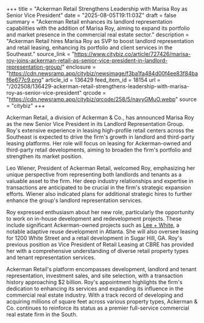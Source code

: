 +++
title = "Ackerman Retail Strengthens Leadership with Marisa Roy as Senior Vice President"
date = "2025-08-05T19:11:03Z"
draft = false
summary = "Ackerman Retail enhances its landlord representation capabilities with the addition of Marisa Roy, aiming to expand its portfolio and market presence in the commercial real estate sector."
description = "Ackerman Retail hires Marisa Roy as SVP to boost landlord representation and retail leasing, enhancing its portfolio and client services in the Southeast."
source_link = "https://www.citybiz.co/article/727426/marisa-roy-joins-ackerman-retail-as-senior-vice-president-in-landlord-representation-group/"
enclosure = "https://cdn.newsramp.app/citybiz/newsimage/f3ba1fa484d00f4ee83f84baf6e677c9.png"
article_id = 136429
feed_item_id = 18154
url = "/202508/136429-ackerman-retail-strengthens-leadership-with-marisa-roy-as-senior-vice-president"
qrcode = "https://cdn.newsramp.app/citybiz/qrcode/258/5/navyGMuO.webp"
source = "citybiz"
+++

<p>Ackerman Retail, a division of Ackerman &amp; Co., has announced Marisa Roy as the new Senior Vice President in its Landlord Representation Group. Roy's extensive experience in leasing high-profile retail centers across the Southeast is expected to drive the firm's growth in landlord and third-party leasing platforms. Her role will focus on leasing for Ackerman-owned and third-party retail developments, aiming to broaden the firm's portfolio and strengthen its market position.</p><p>Leo Wiener, President of Ackerman Retail, welcomed Roy, emphasizing her unique perspective from representing both landlords and tenants as a valuable asset to the firm. Her deep industry relationships and expertise in transactions are anticipated to be crucial in the firm's strategic expansion efforts. Wiener also indicated plans for additional strategic hires to further enhance the group's landlord representation services.</p><p>Roy expressed enthusiasm about her new role, particularly the opportunity to work on in-house development and redevelopment projects. These include significant Ackerman-owned projects such as <a href='https://www.leeandwhite.com' rel='nofollow' target='_blank'>Lee + White</a>, a notable adaptive reuse development in Atlanta. She will also oversee leasing for 1200 White Street and a retail development in Sugar Hill, GA. Roy's previous position as Vice President of Retail Leasing at CBRE has provided her with a comprehensive understanding of diverse retail property types and tenant representation services.</p><p>Ackerman Retail's platform encompasses development, landlord and tenant representation, investment sales, and site selection, with a transaction history approaching $2 billion. Roy's appointment highlights the firm's dedication to enhancing its services and expanding its influence in the commercial real estate industry. With a track record of developing and acquiring millions of square feet across various property types, Ackerman &amp; Co. continues to reinforce its status as a premier full-service commercial real estate firm in the South.</p>